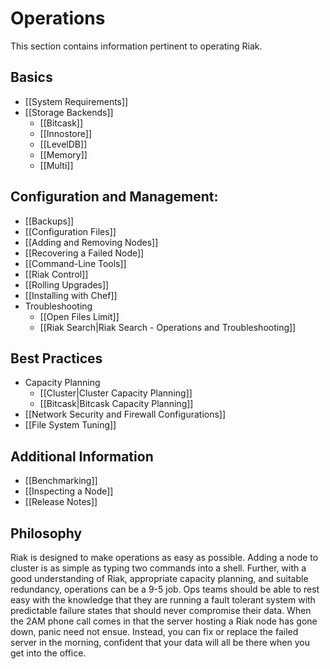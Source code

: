 # Operations

This section contains information pertinent to operating Riak.

## Basics

* [[System Requirements]]
* [[Storage Backends]]
  * [[Bitcask]]
  * [[Innostore]]
  * [[LevelDB]]
  * [[Memory]]
  * [[Multi]]

## Configuration and Management:

* [[Backups]]
* [[Configuration Files]]
* [[Adding and Removing Nodes]]
* [[Recovering a Failed Node]]
* [[Command-Line Tools]]
* [[Riak Control]]
* [[Rolling Upgrades]]
* [[Installing with Chef]]
* Troubleshooting
  * [[Open Files Limit]]
  * [[Riak Search|Riak Search - Operations and Troubleshooting]]

## Best Practices

* Capacity Planning
  * [[Cluster|Cluster Capacity Planning]]
  * [[Bitcask|Bitcask Capacity Planning]]
* [[Network Security and Firewall Configurations]]
* [[File System Tuning]]

## Additional Information

* [[Benchmarking]]
* [[Inspecting a Node]]
* [[Release Notes]]

## Philosophy

Riak is designed to make operations as easy as possible. Adding a node to
cluster is as simple as typing two commands into a shell. Further, with a good
understanding of Riak, appropriate capacity planning, and suitable redundancy,
operations can be a 9-5 job. Ops teams should be able to rest easy with the
knowledge that they are running a fault tolerant system with predictable failure
states that should never compromise their data. When the 2AM phone call comes in
that the server hosting a Riak node has gone down, panic need not ensue.
Instead, you can fix or replace the failed server in the morning, confident that
your data will all be there when you get into the office.

